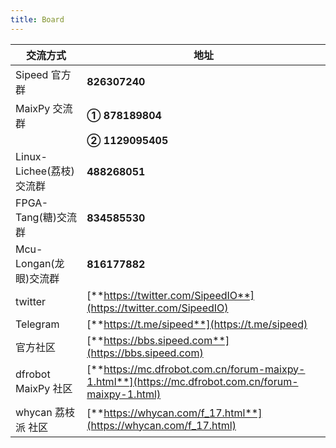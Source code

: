 ```yaml
---
title: Board
---
```


| 交流方式| 地址 |
| ---- | ---- |
|Sipeed 官方群 | **826307240**|
|MaixPy 交流群 | **① 878189804**|
| |**② 1129095405**|
|Linux-Lichee(荔枝)交流群|**488268051**|
|FPGA-Tang(糖)交流群|**834585530**|
|Mcu-Longan(龙眼)交流群|**816177882**|
|twitter| [**https://twitter.com/SipeedIO**](https://twitter.com/SipeedIO) |
|Telegram | [**https://t.me/sipeed**](https://t.me/sipeed) |
|官方社区 | [**https://bbs.sipeed.com**](https://bbs.sipeed.com) |
|dfrobot MaixPy 社区 | [**https://mc.dfrobot.com.cn/forum-maixpy-1.html**](https://mc.dfrobot.com.cn/forum-maixpy-1.html) |
|whycan 荔枝派 社区 | [**https://whycan.com/f_17.html**](https://whycan.com/f_17.html) |





